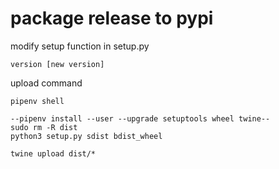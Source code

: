 # package release to pypi

modify setup function in setup.py

```
version [new version]
```

upload command

```
pipenv shell

--pipenv install --user --upgrade setuptools wheel twine--
sudo rm -R dist
python3 setup.py sdist bdist_wheel

twine upload dist/*
```
